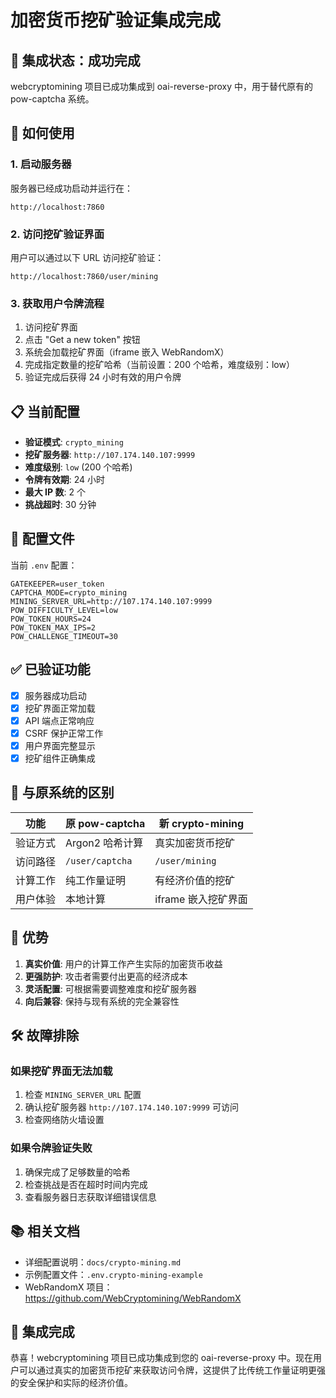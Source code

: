 # 加密货币挖矿验证集成完成

## 🎉 集成状态：成功完成

webcryptomining 项目已成功集成到 oai-reverse-proxy 中，用于替代原有的 pow-captcha 系统。

## 🚀 如何使用

### 1. 启动服务器
服务器已经成功启动并运行在：
```
http://localhost:7860
```

### 2. 访问挖矿验证界面
用户可以通过以下 URL 访问挖矿验证：
```
http://localhost:7860/user/mining
```

### 3. 获取用户令牌流程
1. 访问挖矿界面
2. 点击 "Get a new token" 按钮
3. 系统会加载挖矿界面（iframe 嵌入 WebRandomX）
4. 完成指定数量的挖矿哈希（当前设置：200 个哈希，难度级别：low）
5. 验证完成后获得 24 小时有效的用户令牌

## 📋 当前配置

- **验证模式**: `crypto_mining`
- **挖矿服务器**: `http://107.174.140.107:9999`
- **难度级别**: `low` (200 个哈希)
- **令牌有效期**: 24 小时
- **最大 IP 数**: 2 个
- **挑战超时**: 30 分钟

## 🔧 配置文件

当前 `.env` 配置：
```env
GATEKEEPER=user_token
CAPTCHA_MODE=crypto_mining
MINING_SERVER_URL=http://107.174.140.107:9999
POW_DIFFICULTY_LEVEL=low
POW_TOKEN_HOURS=24
POW_TOKEN_MAX_IPS=2
POW_CHALLENGE_TIMEOUT=30
```

## ✅ 已验证功能

- [x] 服务器成功启动
- [x] 挖矿界面正常加载
- [x] API 端点正常响应
- [x] CSRF 保护正常工作
- [x] 用户界面完整显示
- [x] 挖矿组件正确集成

## 🔄 与原系统的区别

| 功能 | 原 pow-captcha | 新 crypto-mining |
|------|----------------|------------------|
| 验证方式 | Argon2 哈希计算 | 真实加密货币挖矿 |
| 访问路径 | `/user/captcha` | `/user/mining` |
| 计算工作 | 纯工作量证明 | 有经济价值的挖矿 |
| 用户体验 | 本地计算 | iframe 嵌入挖矿界面 |

## 🎯 优势

1. **真实价值**: 用户的计算工作产生实际的加密货币收益
2. **更强防护**: 攻击者需要付出更高的经济成本
3. **灵活配置**: 可根据需要调整难度和挖矿服务器
4. **向后兼容**: 保持与现有系统的完全兼容性

## 🛠️ 故障排除

### 如果挖矿界面无法加载
1. 检查 `MINING_SERVER_URL` 配置
2. 确认挖矿服务器 `http://107.174.140.107:9999` 可访问
3. 检查网络防火墙设置

### 如果令牌验证失败
1. 确保完成了足够数量的哈希
2. 检查挑战是否在超时时间内完成
3. 查看服务器日志获取详细错误信息

## 📚 相关文档

- 详细配置说明：`docs/crypto-mining.md`
- 示例配置文件：`.env.crypto-mining-example`
- WebRandomX 项目：https://github.com/WebCryptomining/WebRandomX

## 🎊 集成完成

恭喜！webcryptomining 项目已成功集成到您的 oai-reverse-proxy 中。现在用户可以通过真实的加密货币挖矿来获取访问令牌，这提供了比传统工作量证明更强的安全保护和实际的经济价值。
